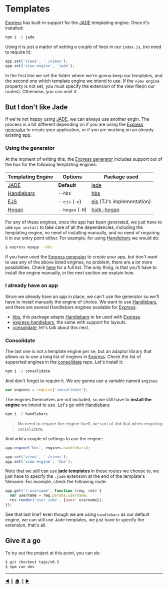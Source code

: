 # Templates
[Express][1] has built-in support for the [JADE][2] templating engine. Once it's installed:

```bash
npm i -S jade
```

Using it is just a matter of setting a couple of lines in our `index.js`, (no need to require it):

```js
app.set('views', './views');
app.set('view engine', 'jade');
```

In the first line we set the folder where we're gonna keep our templates, and the second one which template engine we intend to use. If the `view engine` property is not set, you must specify the extension of the view file(in our routes). Otherwise, you can omit it.

## But I don't like Jade
If we're not happy using [JADE][2], we can always use another engin. The process is a bit different depending on if you are using the [Express generator][4] to create your application, or if you are working on an already existing app.

### Using the generator
At the moment of writing this, the [Express generator][4] includes support out of the box for the following templating engines:

Templating Engine | Options          | Package used
------------------|------------------|--------------
[JADE][2]         | **Default**      | [jade][2a]
[Handlebars][3]   | `--hbs`          | [hbs][5]
[EJS][9]          | `--ejs` (`-e`)   | [ejs][10] (TJ's implementation)
[Hogan][11]       | `--hogan` (`-H`) | [hulk-hogan][12]

For any of these engines, once the app has been generated, we just have to use `npm install` to take care of all the dependencies, including the templating engine, no need of installing manually, and no need of requiring it in our entry point either. For example, for using [Handlebars][3] we would do:

```bash
$ express myapp --hbs
```

If you have used the [Express generator][4] to create your app, but don't want to use any of the above listed engines, no problem, there are a lot more possibilities. Check [here][13] for a full list. The only thing, is that you'll have to install the engine manually, in the next section we explain how.

### I already have an app
Since we already have an app in place, we can't use the generator so we'll have to install manually the engine of choice. We want to use [Handlebars][3], and there are several Handlebars engines available for [Express][1]:

* [hbs][5], this package adapts [Handlebars][3] to be used with [Express][1].
* [express-handlebars][6], the same with support for layouts.
* [consolidate][7], let's talk about this next.

### Consolidate
The last one is not a template engine per se, but an adaptor library that allows us to use a long list of engines in [Express][1]. Check the list of supported engines in the [consolidate][8] repo. Let's install it:

```bash
npm i -S consolidate
```
And don't forget to require it. We are gonna use a variable named `engines`:

```js
var engines = require('consolidate');
```
The engines themselves are not included, so we still have to **install the engine** we intend to use. Let's go with [Handlebars][3]:

```bash
npm i -S handlebars
```

> No need to require the engine itself, we sort of did that when requiring `consolidate`.

And add a couple of settings to use the engine:
```js
app.engine('hbs', engines.handlebars);

app.set('views', './views');
app.set('view engine', 'hbs');
```

Note that we still can use **jade templates** in those routes we choose to, we just have to specify the `.jade` extension at the end of the template's filename. For example, check the following route:

```js
app.get('/:username', function (req, res) {
  var username = req.params.username;
  res.render('user.jade', {user: username});
});
```
See that last line? even though we are using `handlebars` as our default engine, we can still use Jade templates, we just have to specify the extension, that's all.

## Give it a go
To try out the project at this point, you can do:
```bash
$ git checkout tags/v0.3
$ npm run dev
```

---
[:arrow_backward:][back] ║ [:house:][home] ║ [:arrow_forward:][next]

<!-- navigation -->
[home]: ../README.md
[back]: routing.md
[next]: static-files.md

<!-- links -->
[1]: http://expressjs.com/en/index.html
[2]: http://jade-lang.com/
[2a]: https://github.com/jadejs/jade
[3]: http://handlebarsjs.com/
[4]: http://expressjs.com/en/starter/generator.html
[5]: https://github.com/donpark/hbs
[6]: https://github.com/ericf/express-handlebars
[7]: https://github.com/tj/consolidate.js
[8]: https://github.com/tj/consolidate.js#supported-template-engines
[9]: http://ejs.co/
[10]: https://github.com/tj/ejs
[11]: http://twitter.github.io/hogan.js/
[12]: https://github.com/quangv/hulk-hogan
[13]: https://github.com/strongloop/express/wiki#template-engines
